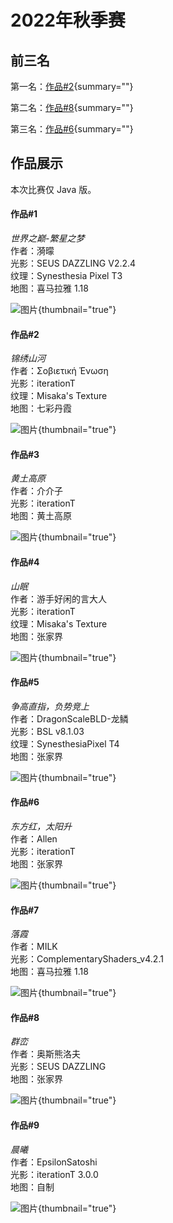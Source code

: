 # 2022年秋季赛

<primary-label ref="22au"/>

<secondary-label ref="jegallery"/>

<show-structure depth="0"/>

## 前三名

第一名：[作品#2](#2){summary=""}

第二名：[作品#8](#8){summary=""}

第三名：[作品#6](#6){summary=""}

## 作品展示

本次比赛仅 Java 版。

#### 作品#1

_世界之巅-繁星之梦_  
作者：漪曚  
光影：SEUS DAZZLING V2.2.4  
纹理：Synesthesia Pixel T3  
地图：喜马拉雅 1.18

![图片](2022-autumn_1.png){thumbnail="true"}

#### 作品#2

_锦绣山河_  
作者：Σοβιετική Ένωση  
光影：iterationT  
纹理：Misaka's Texture  
地图：七彩丹霞

![图片](2022-autumn_2.jpg){thumbnail="true"}

#### 作品#3

_黄土高原_  
作者：介介子  
光影：iterationT  
地图：黄土高原

![图片](2022-autumn_3.png){thumbnail="true"}

#### 作品#4

_山眠_  
作者：游手好闲的言大人  
光影：iterationT  
纹理：Misaka's Texture  
地图：张家界

![图片](2022-autumn_4.png){thumbnail="true"}

#### 作品#5

_争高直指，负势竞上_  
作者：DragonScaleBLD-龙鳞  
光影：BSL v8.1.03  
纹理：SynesthesiaPixel T4  
地图：张家界

![图片](2022-autumn_5.png){thumbnail="true"}

#### 作品#6

_东方红，太阳升_  
作者：Allen  
光影：iterationT  
地图：张家界

![图片](2022-autumn_6.png){thumbnail="true"}

#### 作品#7

_落霞_  
作者：MILK  
光影：ComplementaryShaders_v4.2.1  
地图：喜马拉雅 1.18

![图片](2022-autumn_7.jpg){thumbnail="true"}

#### 作品#8

_群峦_  
作者：奥斯熊洛夫  
光影：SEUS DAZZLING  
地图：张家界

![图片](2022-autumn_8.png){thumbnail="true"}

#### 作品#9

_晨曦_  
作者：EpsilonSatoshi  
光影：iterationT 3.0.0  
地图：自制

![图片](2022-autumn_9.jpg){thumbnail="true"}
